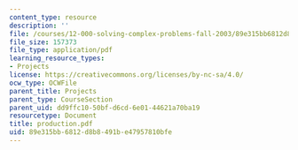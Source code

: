 ```yaml
---
content_type: resource
description: ''
file: /courses/12-000-solving-complex-problems-fall-2003/89e315bb6812d8b8491be47957810bfe_production.pdf
file_size: 157373
file_type: application/pdf
learning_resource_types:
- Projects
license: https://creativecommons.org/licenses/by-nc-sa/4.0/
ocw_type: OCWFile
parent_title: Projects
parent_type: CourseSection
parent_uid: dd9ffc10-50bf-d6cd-6e01-44621a70ba19
resourcetype: Document
title: production.pdf
uid: 89e315bb-6812-d8b8-491b-e47957810bfe
---
```

